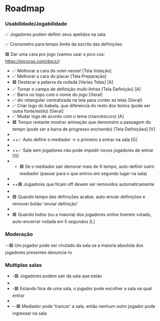 # Roadmap


### Usabilidade/Jogabilidade

✅ Jogadores podem definir seus apelidos na sala

✅ Cronometro para tempo limite da escrita das definições

🟩 Dar uma cara pro jogo (vamos usar o pico css: https://picocss.com/docs/)
-   ✅ Melhorar a cara do *votei nessa!* [Tela Votação]
-   ✅ Melhorar a cara do placar [Tela Preparação]
-   🟩 Destacar a palavra da rodada [Varias Telas] [A]
-   ✅ Tornar o campo de definição multi-linhas [Tela Definição] [A]
-   ✅ Barra no topo com o nome do jogo [Geral]
-   ✅ div retangular centralizada na tela para conter as telas [Geral]
-   ✅ Criar logo do babela, que diferencia do resto dos textos (pode ser outra fonte/estilo) [Geral]
-   ✅ Mudar logo de acordo com o tema (claro/escuro) [A]
-   🟩 Tempo restante mostrar animação que demonstre a passagem do tempo (pode ser a barra de progresso enchendo) [Tela Definições] [V]
- 
- ++✅ Auto definir o mediador -> o primeiro a entrar na sala [G]
- 
- ++✅ Sala sem jogadores não pode impedir novos jogadores de entrar [G]
- + 🟩 Se o mediador sair demorar mais de X tempo, auto-definir outro mediador (passar para o que entrou em segundo lugar na sala)
- 
- ++🟩 Jogadores que ficam off devem ser removidos automaticamente
- 
-   🟩 Quando tempo das definições acabar, auto-enviar definições e remover botão 'enviar definição'
- 
-   🟩 Quando todos (ou a maioria) dos jogadores online tiverem votado, auto-encerrar rodada em 5 segundos [L]


### Moderação

--🟩 Um jogador pode ser chutado da sala se a maioria absoluta dos jogadores presentes denuncia-lo


### Multiplas salas

-  -🟩 Jogadores podem sair da sala que estão
- 
-  -🟩 Estando fora de uma sala, o jogador pode escolher a sala na qual entrar
- 
- --🟩 Mediador pode 'trancar' a sala, então nenhum outro jogador pode ingressar na sala
